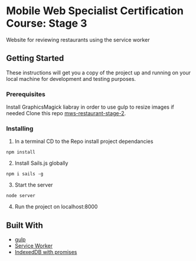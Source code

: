 # Mobile Web Specialist Certification Course: Stage 3

Website for reviewing restaurants using the service worker

## Getting Started

These instructions will get you a copy of the project up and running on your local machine for development and testing purposes.

### Prerequisites

Install GraphicsMagick liabray in order to use gulp to resize images if needed
Clone this repo [mws-restaurant-stage-2](https://github.com/udacity/mws-restaurant-stage-2).


### Installing

1. In a terminal CD to the Repo install project dependancies  
```
npm install
``` 
2. Install Sails.js globally 
```
npm i sails -g
``` 
3. Start the server 
```
node server
``` 
4. Run the project on localhost:8000 


## Built With

* [gulp](https://gulpjs.com/) 
* [Service Worker](https://developer.mozilla.org/en-US/docs/Web/API/Service_Worker_API)
* [IndexedDB with promises](https://github.com/jakearchibald/idb) 



